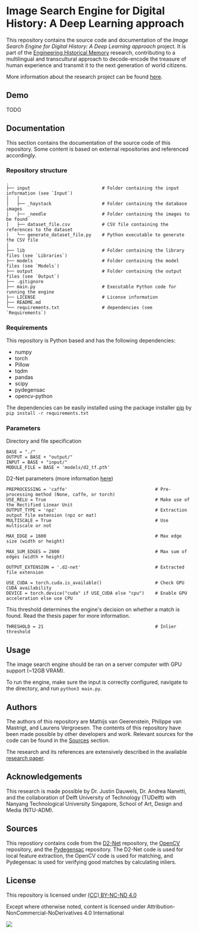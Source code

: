 
# Image Search Engine for Digital History: A Deep Learning approach

This repository contains the source code and documentation of the *Image Search Engine for Digital History: A Deep Learning approach* project. It is part of the [Engineering Historical Memory](https://engineeringhistoricalmemory.com/About.php) research, contributing to a multilingual and transcultural approach to decode-encode the treasure of human experience and transmit it to the next generation of world citizens.

More information about the research project can be found [here]().
## Demo

TODO
  
## Documentation

This section contains the documentation of the source code of this repository. Some content is based on external repositories and referenced accordingly.

### Repository structure

    .
    ├── input                           # Folder containing the input information (see `Input`)
    │   │
    │   ├── _haystack                   # Folder containing the database images
    │   ├── _needle                     # Folder containing the images to be found
    │   ├── dataset_file.csv            # CSV file containing the references to the dataset
    │   └── generate_dataset_file.py    # Python executable to generate the CSV file
    │      
    ├── lib                             # Folder containing the library files (see `Libraries`)
    ├── models                          # Folder containing the model files (see `Models`)
    ├── output                          # Folder containing the output files (see `Output`)
    ├── .gitignore                      
    ├── main.py                         # Executable Python code for running the engine
    ├── LICENSE                         # License information
    ├── README.md
    └── requirements.txt                # dependencies (see `Requirements`)

### Requirements
This repository is Python based and has the following dependencies:
- numpy
- torch
- Pillow
- tqdm
- pandas
- scipy
- pydegensac
- opencv-python

The dependencies can be easily installed using the package installer [pip](https://pypi.org/project/pip/) by `pip install -r requirements.txt`

### Parameters

Directory and file specification

    BASE = "./"                             
    OUTPUT = BASE + "output/"
    INPUT = BASE + "input/"
    MODULE_FILE = BASE + 'models/d2_tf.pth'

D2-Net parameters (more information [here](https://github.com/mihaidusmanu/d2-net))

    PREPROCESSING = 'caffe'                                 # Pre-processing method (None, caffe, or torch)
    USE_RELU = True                                         # Make use of the Rectified Linear Unit
    OUTPUT_TYPE = 'npz'                                     # Extraction output file extension (npz or mat)
    MULTISCALE = True                                       # Use multiscale or not

    MAX_EDGE = 1600                                         # Max edge size (width or height)

    MAX_SUM_EDGES = 2800                                    # Max sum of edges (width + height)
   
    OUTPUT_EXTENSION = '.d2-net'                            # Extracted file extension
    
    USE_CUDA = torch.cuda.is_available()                    # Check GPU CUDA availability
    DEVICE = torch.device("cuda" if USE_CUDA else "cpu")    # Enable GPU acceleration else use CPU

This threshold determines the engine's decision on whether a match is found. Read the thesis paper for more information.

    THRESHOLD = 21                                          # Inlier threshold

## Usage
The image search engine should be ran on a server computer with GPU support (~12GB VRAM).

To run the engine, make sure the input is correctly configured, navigate to the directory, and run `python3 main.py`.
## Authors

The authors of this repository are Mathijs van Geerenstein, Philippe van Mastrigt, and Laurens Vergroesen. The contents of this repository have been made possible by other developers and work. Relevant sources for the code can be found in the [Sources](#references) section. 

The research and its references are extensively described in the available [research paper](https://repository.tudelft.nl/).

  
## Acknowledgements

This research is made possible by Dr. Justin Dauwels, Dr. Andrea Nanetti, and the collaboration of Delft University of Technology (TUDelft) with Nanyang Technological University Singapore, School of Art, Design and Media (NTU-ADM).



## Sources
This repostiory contains code from the [D2-Net](https://github.com/mihaidusmanu/d2-net) repository, the [OpenCV]() repository, and the [Pydegensac](https://github.com/ducha-aiki/pydegensac) repository. The D2-Net code is used for local feature extraction, the OpenCV code is used for matching, and Pydegensac is used for verifying good matches by calculating inliers. 

## License
This repository is licensed under [(CC) BY-NC-ND 4.0](https://creativecommons.org/licenses/by-nc-nd/4.0/)

Except where otherwise noted, content is licensed under Attribution-NonCommercial-NoDerivatives 4.0 International

![](https://i.creativecommons.org/l/by-nc-nd/4.0/88x31.png)
  
